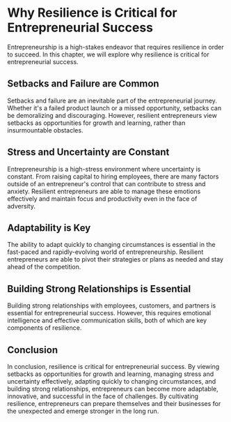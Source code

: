 Why Resilience is Critical for Entrepreneurial Success
===============================================================================

Entrepreneurship is a high-stakes endeavor that requires resilience in order to succeed. In this chapter, we will explore why resilience is critical for entrepreneurial success.

Setbacks and Failure are Common
-------------------------------

Setbacks and failure are an inevitable part of the entrepreneurial journey. Whether it's a failed product launch or a missed opportunity, setbacks can be demoralizing and discouraging. However, resilient entrepreneurs view setbacks as opportunities for growth and learning, rather than insurmountable obstacles.

Stress and Uncertainty are Constant
-----------------------------------

Entrepreneurship is a high-stress environment where uncertainty is constant. From raising capital to hiring employees, there are many factors outside of an entrepreneur's control that can contribute to stress and anxiety. Resilient entrepreneurs are able to manage these emotions effectively and maintain focus and productivity even in the face of adversity.

Adaptability is Key
-------------------

The ability to adapt quickly to changing circumstances is essential in the fast-paced and rapidly-evolving world of entrepreneurship. Resilient entrepreneurs are able to pivot their strategies or plans as needed and stay ahead of the competition.

Building Strong Relationships is Essential
------------------------------------------

Building strong relationships with employees, customers, and partners is essential for entrepreneurial success. However, this requires emotional intelligence and effective communication skills, both of which are key components of resilience.

Conclusion
----------

In conclusion, resilience is critical for entrepreneurial success. By viewing setbacks as opportunities for growth and learning, managing stress and uncertainty effectively, adapting quickly to changing circumstances, and building strong relationships, entrepreneurs can become more adaptable, innovative, and successful in the face of challenges. By cultivating resilience, entrepreneurs can prepare themselves and their businesses for the unexpected and emerge stronger in the long run.
